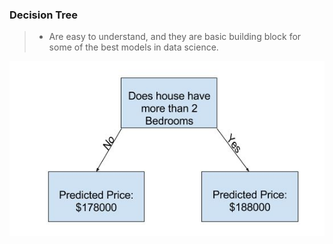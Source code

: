 ### Decision Tree
> - Are easy to understand, and they are basic building block for some of the
    best models in data science.

![Sample Decision Tree](./image-sample-decision-tree.jpg)


